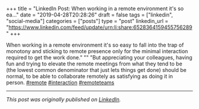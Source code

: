 +++
title = "LinkedIn Post: When working in a remote environment it's so ea..."
date = "2019-04-28T20:28:26"
draft = false
tags = ["linkedin", "social-media"]
categories = ["posts"]
type = "post"
linkedin_url = "https://www.linkedin.com/feed/update/urn:li:share:6528364159455756289"
+++

When working in a remote environment it's so easy to fall into the trap of monotony and sticking to remote presence only for the minimal interaction required to get the work done."
""
"But appreciating your colleagues, having fun and trying to elevate the remote meetings from what they tend to be (the lowest common denominator that just lets things get done) should be normal, to be able to collaborate remotely as satisfying as doing it in person. [#remote](https://www.linkedin.com/feed/hashtag/remote) [#interaction](https://www.linkedin.com/feed/hashtag/interaction) [#remoteteams](https://www.linkedin.com/feed/hashtag/remoteteams)

---

*This post was originally published on [LinkedIn](https://www.linkedin.com/in/adrianmoreno/recent-activity/all/).*